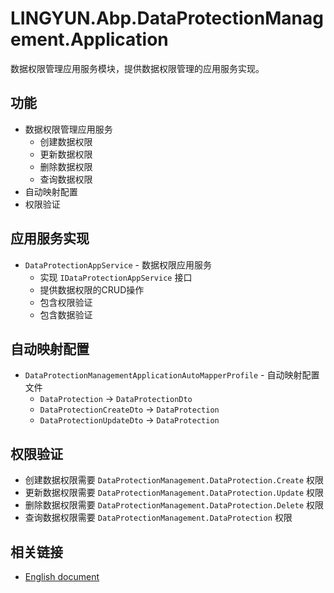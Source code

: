 # LINGYUN.Abp.DataProtectionManagement.Application

数据权限管理应用服务模块，提供数据权限管理的应用服务实现。

## 功能

* 数据权限管理应用服务
  * 创建数据权限
  * 更新数据权限
  * 删除数据权限
  * 查询数据权限
* 自动映射配置
* 权限验证

## 应用服务实现

* `DataProtectionAppService` - 数据权限应用服务
  * 实现 `IDataProtectionAppService` 接口
  * 提供数据权限的CRUD操作
  * 包含权限验证
  * 包含数据验证

## 自动映射配置

* `DataProtectionManagementApplicationAutoMapperProfile` - 自动映射配置文件
  * `DataProtection` -> `DataProtectionDto`
  * `DataProtectionCreateDto` -> `DataProtection`
  * `DataProtectionUpdateDto` -> `DataProtection`

## 权限验证

* 创建数据权限需要 `DataProtectionManagement.DataProtection.Create` 权限
* 更新数据权限需要 `DataProtectionManagement.DataProtection.Update` 权限
* 删除数据权限需要 `DataProtectionManagement.DataProtection.Delete` 权限
* 查询数据权限需要 `DataProtectionManagement.DataProtection` 权限

## 相关链接

* [English document](./README.EN.md)
